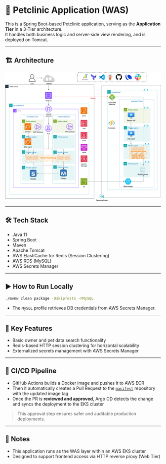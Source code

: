 # 🐾 Petclinic Application (WAS)

This is a Spring Boot-based Petclinic application, serving as the **Application Tier** in a 3-Tier architecture.  
It handles both business logic and server-side view rendering, and is deployed on Tomcat.

---
## 🏗️ Architecture
![Architecture](architecture.png)

---

## 🛠️ Tech Stack

- Java 11  
- Spring Boot  
- Maven  
- Apache Tomcat  
- AWS ElastiCache for Redis (Session Clustering)  
- AWS RDS (MySQL)  
- AWS Secrets Manager  

---

## ▶️ How to Run Locally

```bash
./mvnw clean package -DskipTests -PMySQL
```

- The `MySQL` profile retrieves DB credentials from AWS Secrets Manager.

---

## 📌 Key Features

- Basic owner and pet data search functionality  
- Redis-based HTTP session clustering for horizontal scalability  
- Externalized secrets management with AWS Secrets Manager

---

## 🔁 CI/CD Pipeline

- GitHub Actions builds a Docker image and pushes it to AWS ECR  
- Then it automatically creates a Pull Request to the [`manifest`](https://github.com/sophie-in-the-cloud/petclinic-manifest) repository with the updated image tag  
- Once the PR is **reviewed and approved**, Argo CD detects the change and syncs the deployment to the EKS cluster

> This approval step ensures safer and auditable production deployments.

---

## 📂 Notes

- This application runs as the WAS layer within an AWS EKS cluster  
- Designed to support frontend access via HTTP reverse proxy (Web Tier)
